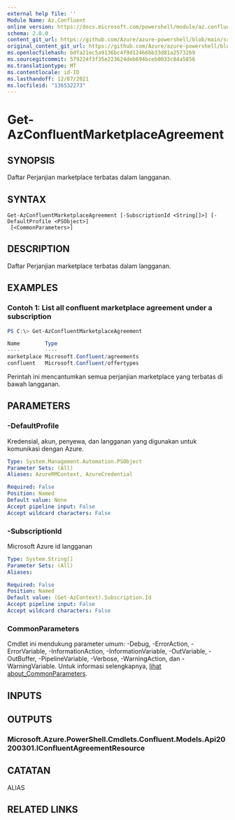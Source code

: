 ```yaml
---
external help file: ''
Module Name: Az.Confluent
online version: https://docs.microsoft.com/powershell/module/az.confluent/get-azconfluentmarketplaceagreement
schema: 2.0.0
content_git_url: https://github.com/Azure/azure-powershell/blob/main/src/Confluent/help/Get-AzConfluentMarketplaceAgreement.md
original_content_git_url: https://github.com/Azure/azure-powershell/blob/main/src/Confluent/help/Get-AzConfluentMarketplaceAgreement.md
ms.openlocfilehash: bdfa21ec5a9136bc4f9d12466bb33d81a25732b9
ms.sourcegitcommit: 579224f3f35e223624deb694bceb0033c84a5856
ms.translationtype: MT
ms.contentlocale: id-ID
ms.lasthandoff: 12/07/2021
ms.locfileid: "136532273"
---
```

# Get-AzConfluentMarketplaceAgreement

## SYNOPSIS
Daftar Perjanjian marketplace terbatas dalam langganan.

## SYNTAX

```
Get-AzConfluentMarketplaceAgreement [-SubscriptionId <String[]>] [-DefaultProfile <PSObject>]
 [<CommonParameters>]
```

## DESCRIPTION
Daftar Perjanjian marketplace terbatas dalam langganan.

## EXAMPLES

### Contoh 1: List all confluent marketplace agreement under a subscription
```powershell
PS C:\> Get-AzConfluentMarketplaceAgreement

Name        Type
----        ----
marketplace Microsoft.Confluent/agreements
confluent   Microsoft.Confluent/offertypes
```

Perintah ini mencantumkan semua perjanjian marketplace yang terbatas di bawah langganan.

## PARAMETERS

### -DefaultProfile
Kredensial, akun, penyewa, dan langganan yang digunakan untuk komunikasi dengan Azure.

```yaml
Type: System.Management.Automation.PSObject
Parameter Sets: (All)
Aliases: AzureRMContext, AzureCredential

Required: False
Position: Named
Default value: None
Accept pipeline input: False
Accept wildcard characters: False
```

### -SubscriptionId
Microsoft Azure id langganan

```yaml
Type: System.String[]
Parameter Sets: (All)
Aliases:

Required: False
Position: Named
Default value: (Get-AzContext).Subscription.Id
Accept pipeline input: False
Accept wildcard characters: False
```

### CommonParameters
Cmdlet ini mendukung parameter umum: -Debug, -ErrorAction, -ErrorVariable, -InformationAction, -InformationVariable, -OutVariable, -OutBuffer, -PipelineVariable, -Verbose, -WarningAction, dan -WarningVariable. Untuk informasi selengkapnya, [lihat about_CommonParameters](http://go.microsoft.com/fwlink/?LinkID=113216).

## INPUTS

## OUTPUTS

### Microsoft.Azure.PowerShell.Cmdlets.Confluent.Models.Api20200301.IConfluentAgreementResource

## CATATAN

ALIAS

## RELATED LINKS

